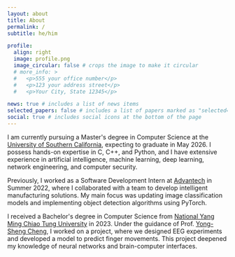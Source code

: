 ```yaml
---
layout: about
title: About
permalink: /
subtitle: he/him

profile:
  align: right
  image: profile.png
  image_circular: false # crops the image to make it circular
  # more_info: >
  #   <p>555 your office number</p>
  #   <p>123 your address street</p>
  #   <p>Your City, State 12345</p>

news: true # includes a list of news items
selected_papers: false # includes a list of papers marked as "selected={true}"
social: true # includes social icons at the bottom of the page
---
```


I am currently pursuing a Master's degree in Computer Science at the [University of Southern California](https://www.usc.edu/), expecting to graduate in May 2026. I possess hands-on expertise in C, C++, and Python, and I have extensive experience in artificial intelligence, machine learning, deep learning, network engineering, and computer security.

Previously, I worked as a Software Development Intern at [Advantech](https://www.advantech.com/en-us) in Summer 2022, where I collaborated with a team to develop intelligent manufacturing solutions. My main focus was updating image classification models and implementing object detection algorithms using PyTorch.

I received a Bachelor's degree in Computer Science from [National Yang Ming Chiao Tung University](https://www.nycu.edu.tw/nycu/en/index) in 2023. Under the guidance of Prof. [Yong-Sheng Cheng](https://www.cs.nycu.edu.tw/members/detail/yschen?locale=en), I worked on a project, where we designed EEG experiments and developed a model to predict finger movements. This project deepened my knowledge of neural networks and brain-computer interfaces.
